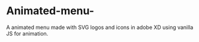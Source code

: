 # Animated-menu-
A animated menu made with SVG logos and icons in adobe XD using vanilla JS for animation.
